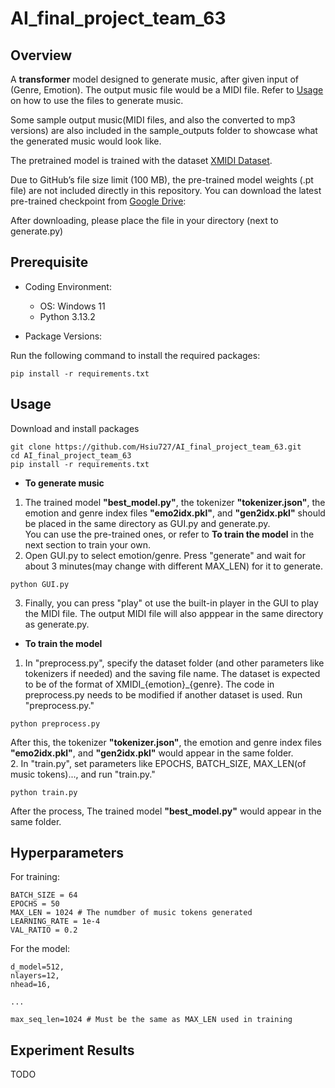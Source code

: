 # AI_final_project_team_63

## Overview

A **transformer** model designed to generate music, after given input of (Genre, Emotion). The output music file would be a MIDI file. Refer to [Usage](#usage) on how to use the files to generate music.

Some sample output music(MIDI files, and also the converted to mp3 versions) are also included in the sample_outputs folder to showcase what the generated music would look like.

The pretrained model is trained with the dataset [XMIDI Dataset](https://github.com/xmusic-project/XMIDI_Dataset).  

Due to GitHub’s file size limit (100 MB), the pre-trained model weights (.pt file) are not included directly in this repository.
You can download the latest pre-trained checkpoint from [Google Drive](https://drive.google.com/file/d/14Rh36449k1q-GCYr6y2LQcO_slwkMd4U/view?usp=sharing):

After downloading, please place the file in your directory (next to generate.py)


## Prerequisite

- Coding Environment:
  
  - OS: Windows 11
  - Python 3.13.2
    
- Package Versions:
  
Run the following command to install the required packages:

```
pip install -r requirements.txt
```

## Usage

Download and install packages
```
git clone https://github.com/Hsiu727/AI_final_project_team_63.git
cd AI_final_project_team_63
pip install -r requirements.txt
```

- **To generate music**  

1. The trained model **"best_model.py"**, the tokenizer **"tokenizer.json"**, the emotion and genre index files **"emo2idx.pkl"**, and **"gen2idx.pkl"** should be placed in the same directory as GUI.py and generate.py.  
You can use the pre-trained ones, or refer to **To train the model** in the next section to train your own.
2. Open GUI.py to select emotion/genre. Press "generate" and wait for about 3 minutes(may change with different MAX_LEN) for it to generate.
```
python GUI.py
```  
3. Finally, you can press "play" ot use the built-in player in the GUI to play the MIDI file. The output MIDI file will also apppear in the same directory as generate.py.

- **To train the model**
1. In "preprocess.py", specify the dataset folder (and other parameters like tokenizers if needed) and the saving file name. The dataset is expected to be of the format of XMIDI_{emotion}_{genre}. The code in   preprocess.py needs to be modified if another dataset is used. Run "preprocess.py."
```
python preprocess.py
```
After this, the tokenizer **"tokenizer.json"**, the emotion and genre index files **"emo2idx.pkl"**, and **"gen2idx.pkl"** would appear in the same folder.  
2. In "train.py", set parameters like EPOCHS, BATCH_SIZE, MAX_LEN(of music tokens)..., and run "train.py."
```
python train.py
```
After the process,  The trained model **"best_model.py"** would appear in the same folder.

## Hyperparameters

For training:
```
BATCH_SIZE = 64
EPOCHS = 50
MAX_LEN = 1024 # The numdber of music tokens generated
LEARNING_RATE = 1e-4
VAL_RATIO = 0.2
```

For the model: 
```
d_model=512,
nlayers=12,
nhead=16,

...

max_seq_len=1024 # Must be the same as MAX_LEN used in training 
```

## Experiment Results

TODO
